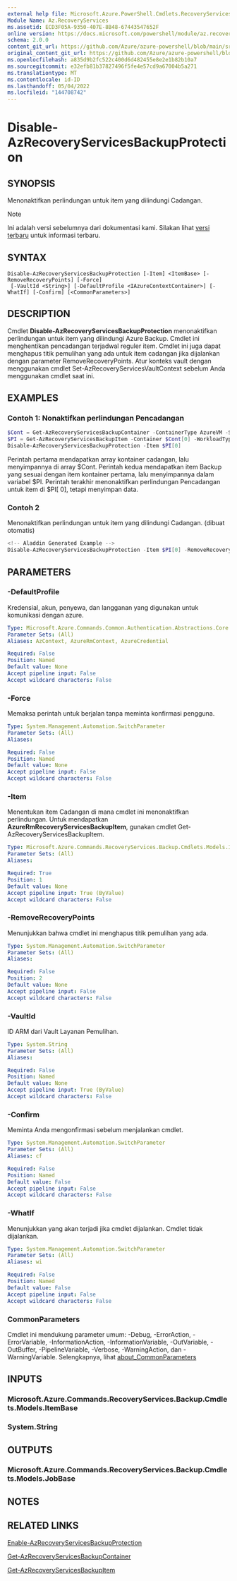 ```yaml
---
external help file: Microsoft.Azure.PowerShell.Cmdlets.RecoveryServices.Backup.dll-Help.xml
Module Name: Az.RecoveryServices
ms.assetid: ECD3F05A-9350-407E-8B48-67443547652F
online version: https://docs.microsoft.com/powershell/module/az.recoveryservices/disable-azrecoveryservicesbackupprotection
schema: 2.0.0
content_git_url: https://github.com/Azure/azure-powershell/blob/main/src/RecoveryServices/RecoveryServices/help/Disable-AzRecoveryServicesBackupProtection.md
original_content_git_url: https://github.com/Azure/azure-powershell/blob/main/src/RecoveryServices/RecoveryServices/help/Disable-AzRecoveryServicesBackupProtection.md
ms.openlocfilehash: a835d9b2fc522c400d6d482455e8e2e1b82b10a7
ms.sourcegitcommit: e32efb81b37827496f5fe4e57cd9a67004b5a271
ms.translationtype: MT
ms.contentlocale: id-ID
ms.lasthandoff: 05/04/2022
ms.locfileid: "144708742"
---
```

# Disable-AzRecoveryServicesBackupProtection

## SYNOPSIS
Menonaktifkan perlindungan untuk item yang dilindungi Cadangan.

> [!NOTE]
>Ini adalah versi sebelumnya dari dokumentasi kami. Silakan lihat [versi terbaru](/powershell/module/az.recoveryservices/disable-azrecoveryservicesbackupprotection) untuk informasi terbaru.

## SYNTAX

```
Disable-AzRecoveryServicesBackupProtection [-Item] <ItemBase> [-RemoveRecoveryPoints] [-Force]
 [-VaultId <String>] [-DefaultProfile <IAzureContextContainer>] [-WhatIf] [-Confirm] [<CommonParameters>]
```

## DESCRIPTION
Cmdlet **Disable-AzRecoveryServicesBackupProtection** menonaktifkan perlindungan untuk item yang dilindungi Azure Backup.
Cmdlet ini menghentikan pencadangan terjadwal reguler item.
Cmdlet ini juga dapat menghapus titik pemulihan yang ada untuk item cadangan jika dijalankan dengan parameter RemoveRecoveryPoints.
Atur konteks vault dengan menggunakan cmdlet Set-AzRecoveryServicesVaultContext sebelum Anda menggunakan cmdlet saat ini.

## EXAMPLES

### Contoh 1: Nonaktifkan perlindungan Pencadangan
```powershell
$Cont = Get-AzRecoveryServicesBackupContainer -ContainerType AzureVM -Status Registered 
$PI = Get-AzRecoveryServicesBackupItem -Container $Cont[0] -WorkloadType AzureVM 
Disable-AzRecoveryServicesBackupProtection -Item $PI[0]
```

Perintah pertama mendapatkan array kontainer cadangan, lalu menyimpannya di array $Cont.
Perintah kedua mendapatkan item Backup yang sesuai dengan item kontainer pertama, lalu menyimpannya dalam variabel $PI.
Perintah terakhir menonaktifkan perlindungan Pencadangan untuk item di $PI\[ 0\], tetapi menyimpan data.

### Contoh 2

Menonaktifkan perlindungan untuk item yang dilindungi Cadangan. (dibuat otomatis)

```powershell
<!-- Aladdin Generated Example --> 
Disable-AzRecoveryServicesBackupProtection -Item $PI[0] -RemoveRecoveryPoints -VaultId $vault.ID
```

## PARAMETERS

### -DefaultProfile
Kredensial, akun, penyewa, dan langganan yang digunakan untuk komunikasi dengan azure.

```yaml
Type: Microsoft.Azure.Commands.Common.Authentication.Abstractions.Core.IAzureContextContainer
Parameter Sets: (All)
Aliases: AzContext, AzureRmContext, AzureCredential

Required: False
Position: Named
Default value: None
Accept pipeline input: False
Accept wildcard characters: False
```

### -Force
Memaksa perintah untuk berjalan tanpa meminta konfirmasi pengguna.

```yaml
Type: System.Management.Automation.SwitchParameter
Parameter Sets: (All)
Aliases:

Required: False
Position: Named
Default value: None
Accept pipeline input: False
Accept wildcard characters: False
```

### -Item
Menentukan item Cadangan di mana cmdlet ini menonaktifkan perlindungan.
Untuk mendapatkan **AzureRmRecoveryServicesBackupItem**, gunakan cmdlet Get-AzRecoveryServicesBackupItem.

```yaml
Type: Microsoft.Azure.Commands.RecoveryServices.Backup.Cmdlets.Models.ItemBase
Parameter Sets: (All)
Aliases:

Required: True
Position: 1
Default value: None
Accept pipeline input: True (ByValue)
Accept wildcard characters: False
```

### -RemoveRecoveryPoints
Menunjukkan bahwa cmdlet ini menghapus titik pemulihan yang ada.

```yaml
Type: System.Management.Automation.SwitchParameter
Parameter Sets: (All)
Aliases:

Required: False
Position: 2
Default value: None
Accept pipeline input: False
Accept wildcard characters: False
```

### -VaultId
ID ARM dari Vault Layanan Pemulihan.

```yaml
Type: System.String
Parameter Sets: (All)
Aliases:

Required: False
Position: Named
Default value: None
Accept pipeline input: True (ByValue)
Accept wildcard characters: False
```

### -Confirm
Meminta Anda mengonfirmasi sebelum menjalankan cmdlet.

```yaml
Type: System.Management.Automation.SwitchParameter
Parameter Sets: (All)
Aliases: cf

Required: False
Position: Named
Default value: False
Accept pipeline input: False
Accept wildcard characters: False
```

### -WhatIf
Menunjukkan yang akan terjadi jika cmdlet dijalankan.
Cmdlet tidak dijalankan.

```yaml
Type: System.Management.Automation.SwitchParameter
Parameter Sets: (All)
Aliases: wi

Required: False
Position: Named
Default value: False
Accept pipeline input: False
Accept wildcard characters: False
```

### CommonParameters
Cmdlet ini mendukung parameter umum: -Debug, -ErrorAction, -ErrorVariable, -InformationAction, -InformationVariable, -OutVariable, -OutBuffer, -PipelineVariable, -Verbose, -WarningAction, dan -WarningVariable. Selengkapnya, lihat [about_CommonParameters](http://go.microsoft.com/fwlink/?LinkID=113216)

## INPUTS

### Microsoft.Azure.Commands.RecoveryServices.Backup.Cmdlets.Models.ItemBase

### System.String

## OUTPUTS

### Microsoft.Azure.Commands.RecoveryServices.Backup.Cmdlets.Models.JobBase

## NOTES

## RELATED LINKS

[Enable-AzRecoveryServicesBackupProtection](./Enable-AzRecoveryServicesBackupProtection.md)

[Get-AzRecoveryServicesBackupContainer](./Get-AzRecoveryServicesBackupContainer.md)

[Get-AzRecoveryServicesBackupItem](./Get-AzRecoveryServicesBackupItem.md)


